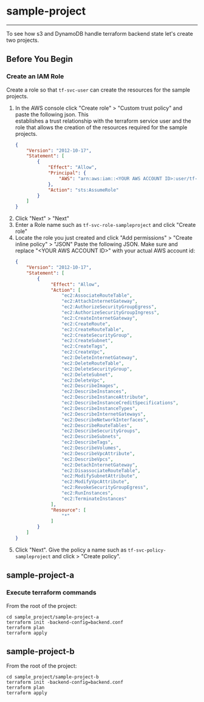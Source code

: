 # sample-project
___

To see how s3 and DynamoDB handle terraform backend state let's create two projects.

## Before You Begin

### Create an IAM Role 
Create a role so that ```tf-svc-user``` can create the resources for the sample projects.
1. In the AWS console click "Create role" > "Custom trust policy" and paste the following json. This  
   establishes a trust relationship with the terraform service user and the role that allows the creation of the 
   resources required for the sample projects.
   ```json
   {
       "Version": "2012-10-17",
       "Statement": [
           {
               "Effect": "Allow",
               "Principal": {
                   "AWS": "arn:aws:iam::<YOUR AWS ACCOUNT ID>:user/tf-svc-user"
               },
               "Action": "sts:AssumeRole"
           }
       ]
   }
   ```
2. Click "Next" > "Next"
3. Enter a Role name such as ```tf-svc-role-sampleproject``` and click "Create role"
4. Locate the role you just created and click "Add permissions" > "Create inline policy" > "JSON"
   Paste the following JSON. Make sure and replace "\<YOUR AWS ACCOUNT ID>" with your 
   actual AWS account id:
   ```json
   {
       "Version": "2012-10-17",
       "Statement": [
           {
				"Effect": "Allow",
				"Action": [
					"ec2:AssociateRouteTable",
					"ec2:AttachInternetGateway",
					"ec2:AuthorizeSecurityGroupEgress",
					"ec2:AuthorizeSecurityGroupIngress",
					"ec2:CreateInternetGateway",
					"ec2:CreateRoute",
					"ec2:CreateRouteTable",
					"ec2:CreateSecurityGroup",
					"ec2:CreateSubnet",
					"ec2:CreateTags",
					"ec2:CreateVpc",
					"ec2:DeleteInternetGateway",
					"ec2:DeleteRouteTable",
					"ec2:DeleteSecurityGroup",
					"ec2:DeleteSubnet",
					"ec2:DeleteVpc",
					"ec2:DescribeImages",
					"ec2:DescribeInstances",
					"ec2:DescribeInstanceAttribute",
					"ec2:DescribeInstanceCreditSpecifications",
					"ec2:DescribeInstanceTypes",
					"ec2:DescribeInternetGateways",
					"ec2:DescribeNetworkInterfaces",
					"ec2:DescribeRouteTables",
					"ec2:DescribeSecurityGroups",
					"ec2:DescribeSubnets",
					"ec2:DescribeTags",
					"ec2:DescribeVolumes",
					"ec2:DescribeVpcAttribute",
					"ec2:DescribeVpcs",
					"ec2:DetachInternetGateway",
					"ec2:DisassociateRouteTable",
					"ec2:ModifySubnetAttribute",
					"ec2:ModifyVpcAttribute",
					"ec2:RevokeSecurityGroupEgress",
					"ec2:RunInstances",
					"ec2:TerminateInstances"
                ],
                "Resource": [
					"*"
                ]
           }
       ]
   }
   ```
5. Click "Next". Give the policy a name such as ```tf-svc-policy-sampleproject``` and click > "Create policy".

## sample-project-a
### Execute terraform commands
From the root of the project:
```
cd sample_project/sample-project-a
terraform init -backend-config=backend.conf
terraform plan 
terraform apply
```

## sample-project-b

From the root of the project:
```
cd sample_project/sample-project-b
terraform init -backend-config=backend.conf
terraform plan 
terraform apply
```



